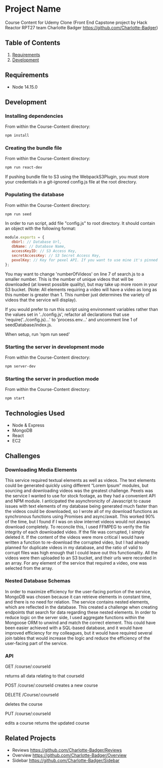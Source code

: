 # Project Name
Course Content for Udemy Clone (Front End Capstone project by Hack Reactor RPT27 team Charlotte Badger https://github.com/Charlotte-Badger)

## Table of Contents

1. [Requirements](#requirements)
1. [Development](#development)


## Requirements
- Node 14.15.0

## Development

### Installing dependencies
From within the Course-Content directory:
```sh
npm install
```
### Creating the bundle file
From within the Course-Content directory:
```sh
npm run react-dev
```

If pushing bundle file to S3 using the WebpackS3Plugin, you must store your credentials in a git-ignored config.js file at the root directory.

### Populating the database
From within the Course-Content directory:
```sh
npm run seed
```

In order to run script, add file "config.js" to root directory. It should contain an object with the following format:

```javascript
module.exports = {
   dbUrl: // Database Url,
   dbName: // Database Name,
   accessKeyID: // S3 Access Key,
   secretAccessKey: // S3 Secret Access Key,
   pexelKey: // Key for pexel API. If you want to use mine it's pinned on the #rpt27-fecCharlotte-Badger Slack Channel
};
```

You may want to change 'numberOfVideos' on line 7 of search.js to a smaller number. This is the number of unique videos that will be downloaded (at lowest possible quality), but may take up more room in your S3 bucket. (Note: All elements requiring a video will have a video as long as this number is greater than 1. This number just determines the variety of videos that the service will display).

If you would prefer to run this script using environment variables rather than the values set in '../config.js', refactor all declarations that use 'require('../config.js)...' to 'process.env...' and uncomment line 1 of seedDatabase/index.js.

When setup, run 'npm run seed'

### Starting the server in development mode
From within the Course-Content directory:
```sh
npm server-dev
```

### Starting the server in production mode
From within the Course-Content directory:
```sh
npm start
```

## Technologies Used
- Node & Express
- MongoDB
- React
- EC2

## Challenges

### Downloading Media Elements
This service required textual elements as well as videos. The text elements could be generated quickly using different “Lorem Ipsum” modules, but sourcing and downloading videos was the greatest challenge. Pexels was the service I wanted to use for stock footage, as they had a convenient API and NPM module. I anticipated the asynchronicity of Javascript to cause issues with text elements of my database being generated much faster than the videos could be downloaded, so I wrote all of my download functions as synchronous functions using Promises and async/await. This worked 90% of the time, but I found if I was on slow internet videos would not always download completely. To reconcile this, I used FFMPEG to verify the file integrity of each downloaded video. If the file was corrupted, I simply deleted it. If the content of the videos were more critical I would have written a function to re-download the corrupted video, but I had already planned for duplicate videos in my database, and the ratio of valid to corrupt files was high enough that I could leave out this functionality. All the videos were then uploaded to an S3 bucket, and their urls were recorded in an array. For any element of the service that required a video, one was selected from the array.

### Nested Database Schemas
In order to maximize efficiency for the user-facing portion of the service, MongoDB was chosen because it can retrieve elements in constant time, and there is no need for relation. The service contains nested elements, which are reflected in the database. This created a challenge when creating endpoints that search for data regarding these nested elements. In order to reduce logic on the server side, I used aggregate functions within the Mongoose ORM to unwind and match the correct element. This could have been easier achieved with a SQL-based database, and it would have improved efficiency for my colleagues, but it would have required several join tables that would increase the logic and reduce the efficiency of the user-facing part of the service.

### API

GET /course/:courseId

returns all data relating to that courseId


POST /course/:courseId
creates a new course

DELETE /Course/:courseId

deletes the course 

PUT /course/:courseId

edits a course
returns the updated course



## Related Projects
- Reviews
https://github.com/Charlotte-Badger/Reviews
- Overview
https://github.com/Charlotte-Badger/Overview
- Sidebar
https://github.com/Charlotte-Badger/Sidebar
